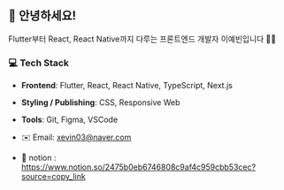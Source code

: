 ## 👋 안녕하세요!
Flutter부터 React, React Native까지 다루는 프론트엔드 개발자 이예빈입니다 🙋‍♀️ 

### 💻 Tech Stack
- **Frontend**: Flutter, React, React Native, TypeScript, Next.js  
- **Styling / Publishing**: CSS, Responsive Web  
- **Tools**: Git, Figma, VSCode

- ✉️ Email: xevin03@naver.com  
- 🔗 notion : https://www.notion.so/2475b0eb6746808c9af4c959cbb53cec?source=copy_link
